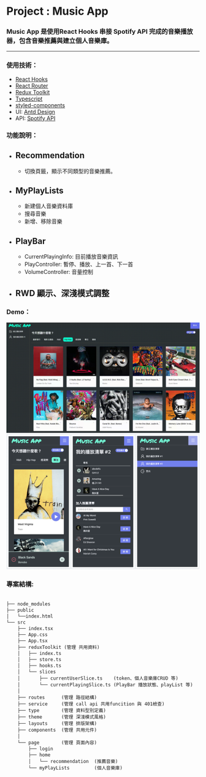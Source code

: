 # Project : Music App

### Music App 是使用React Hooks 串接 Spotify API 完成的音樂播放器，包含音樂推薦與建立個人音樂庫。
---
### 使用技術：
- [React Hooks](https://reactjs.org/docs/hooks-reference.html)
- [React Router](https://reactrouter.com/docs/en/v6/api)
- [Redux Toolkit](https://redux-toolkit.js.org/)
- [Typescript](https://www.typescriptlang.org/docs/handbook/2/objects.html)
- [styled-components](https://styled-components.com/)
- UI: [Antd Design](https://ant.design/components/overview/)
- API: [Spotify API](https://developer.spotify.com/console/)


### 功能說明：

- ## Recommendation
    - 切換頁籤，顯示不同類型的音樂推薦。

- ## MyPlayLists
    - 新建個人音樂資料庫
    - 搜尋音樂
    - 新增、移除音樂

- ## PlayBar
    - CurrentPlayingInfo: 目前播放音樂資訊
    - PlayController: 暫停、播放、上一首、下一首
    - VolumeController: 音量控制

- ## RWD 顯示、深淺模式調整

### Demo：
![demo](./demo/demo.gif)
![mobileDemo](./demo/mobileDemo.png)

### 專案結構:
```

├── node_modules
├── public
│   └──index.html
└── src
    ├── index.tsx
    ├── App.css 
    ├── App.tsx
    ├── reduxToolkit (管理 共用資料)
    │   ├── index.ts
    │   ├── store.ts
    │   ├── hooks.ts
    │   └── slices
    │       ├── currentUserSlice.ts    (token、個人音樂庫CRUD 等)
    │       └── currentPlayingSlice.ts (PlayBar 播放狀態、playList 等)
    │
    ├── routes      (管理 路徑結構)
    ├── service     (管理 call api 共用funcition 與 401檢查) 
    ├── type        (管理 資料型別定義)
    ├── theme       (管理 深淺模式風格)
    ├── layouts     (管理 排版架構)
    ├── components  (管理 共用元件)
    │
    └── page        (管理 頁面內容)
        ├── login 
        ├── home 
        │   └── recommendation  (推薦音樂)
        └── myPlayLists         (個人音樂庫)

```




